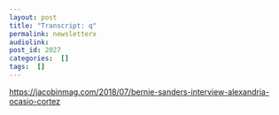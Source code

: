 ```yaml
---
layout: post
title: "Transcript: q"
permalink: newsletterx
audiolink: 
post_id: 2027
categories:  []
tags:  []
---
```


https://jacobinmag.com/2018/07/bernie-sanders-interview-alexandria-ocasio-cortez